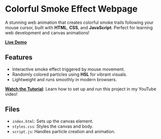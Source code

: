# Colorful Smoke Effect Webpage

A stunning web animation that creates colorful smoke trails following your mouse cursor, built with **HTML**, **CSS**, and **JavaScript**. Perfect for learning web development and canvas animations!

[**Live Demo**](https://c1ph3rxxx.github.io/SmokeEffect/)

## Features
- Interactive smoke effect triggered by mouse movement.
- Randomly colored particles using **HSL** for vibrant visuals.
- Lightweight and runs smoothly in modern browsers.

[**Watch the Tutorial**](https://youtu.be/CO9oC6oarQc): Learn how to set up and run this project in my YouTube video!

## Files
- `index.html`: Sets up the canvas element.
- `styles.css`: Styles the canvas and body.
- `script.js`: Handles particle creation and animation.
